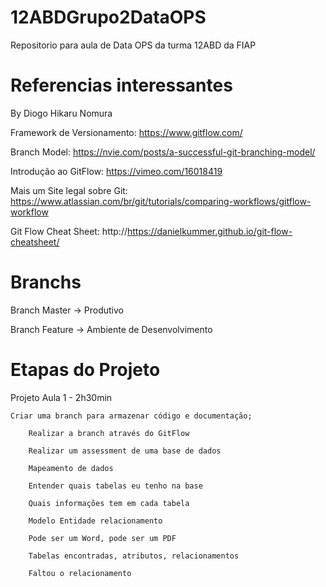 # 12ABDGrupo2DataOPS
Repositorio para aula de Data OPS da turma 12ABD da FIAP

# Referencias interessantes

By Diogo Hikaru Nomura

Framework de Versionamento: https://www.gitflow.com/

Branch Model: https://nvie.com/posts/a-successful-git-branching-model/

Introdução ao GitFlow: https://vimeo.com/16018419

Mais um Site legal sobre Git: https://www.atlassian.com/br/git/tutorials/comparing-workflows/gitflow-workflow

Git Flow Cheat Sheet: http://https://danielkummer.github.io/git-flow-cheatsheet/

# Branchs

Branch Master -> Produtivo

Branch Feature -> Ambiente de Desenvolvimento


# Etapas do Projeto

Projeto Aula 1 - 2h30min

	Criar uma branch para armazenar código e documentação;
	
		Realizar a branch através do GitFlow
		
		Realizar um assessment de uma base de dados
		
		Mapeamento de dados
		
		Entender quais tabelas eu tenho na base
		
		Quais informações tem em cada tabela
		
		Modelo Entidade relacionamento
		
		Pode ser um Word, pode ser um PDF
		
		Tabelas encontradas, atributos, relacionamentos
		
		Faltou o relacionamento
		
